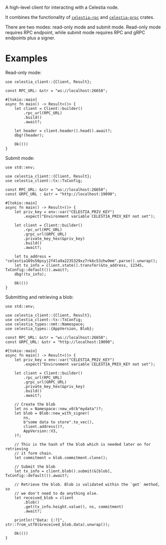 A high-level client for interacting with a Celestia node.

It combines the functionality of [`celestia-rpc`] and [`celestia-grpc`] crates.

There are two modes: read-only mode and submit mode. Read-only mode requires
RPC endpoint, while submit mode requires RPC and gRPC endpoints plus a signer.

# Examples

Read-only mode:

```rust,no_run
use celestia_client::{Client, Result};

const RPC_URL: &str = "ws://localhost:26658";

#[tokio::main]
async fn main() -> Result<()> {
    let client = Client::builder()
        .rpc_url(RPC_URL)
        .build()
        .await?;

    let header = client.header().head().await?;
    dbg!(header);

    Ok(())
}
```

Submit mode:

```rust,no_run
use std::env;

use celestia_client::{Client, Result};
use celestia_client::tx::TxConfig;

const RPC_URL: &str = "ws://localhost:26658";
const GRPC_URL : &str = "http://localhost:19090";

#[tokio::main]
async fn main() -> Result<()> {
    let priv_key = env::var("CELESTIA_PRIV_KEY")
        .expect("Environment variable CELESTIA_PRIV_KEY not set");

    let client = Client::builder()
        .rpc_url(RPC_URL)
        .grpc_url(GRPC_URL)
        .private_key_hex(&priv_key)
        .build()
        .await?;

    let to_address = "celestia169s50psyj2f4la9a2235329xz7rk6c53zhw9mm".parse().unwrap();
    let tx_info = client.state().transfer(&to_address, 12345, TxConfig::default()).await?;
    dbg!(tx_info);

    Ok(())
}
```

Submitting and retrieving a blob:

```rust,no_run
use std::env;

use celestia_client::{Client, Result};
use celestia_client::tx::TxConfig;
use celestia_types::nmt::Namespace;
use celestia_types::{AppVersion, Blob};

const RPC_URL: &str = "ws://localhost:26658";
const GRPC_URL: &str = "http://localhost:19090";

#[tokio::main]
async fn main() -> Result<()> {
    let priv_key = env::var("CELESTIA_PRIV_KEY")
        .expect("Environment variable CELESTIA_PRIV_KEY not set");

    let client = Client::builder()
        .rpc_url(RPC_URL)
        .grpc_url(GRPC_URL)
        .private_key_hex(&priv_key)
        .build()
        .await?;

    // Create the blob
    let ns = Namespace::new_v0(b"mydata")?;
    let blob = Blob::new_with_signer(
        ns,
        b"some data to store".to_vec(),
        client.address()?,
        AppVersion::V3,
    )?;

    // This is the hash of the blob which is needed later on for retrieving
    // it form chain.
    let commitment = blob.commitment.clone();

    // Submit the blob
    let tx_info = client.blob().submit(&[blob], TxConfig::default()).await?;

    // Retrieve the blob. Blob is validated within the `get` method, so
    // we don't need to do anything else.
    let received_blob = client
        .blob()
        .get(tx_info.height.value(), ns, commitment)
        .await?;

    println!("Data: {:?}", str::from_utf8(&received_blob.data).unwrap());

    Ok(())
}
```

[`celestia-rpc`]: celestia_rpc
[`celestia-grpc`]: celestia_grpc
